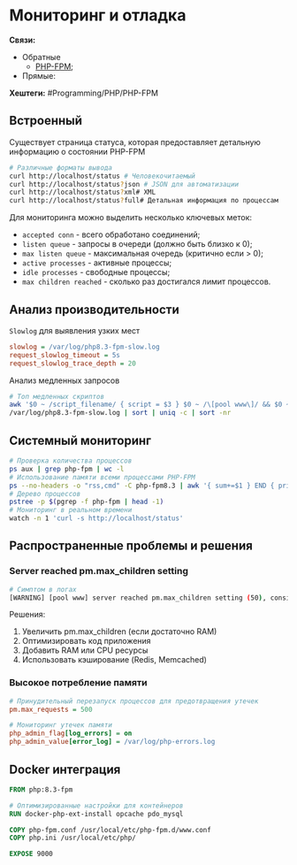 
# Мониторинг и отладка

**Связи:**
- Обратные
	- [PHP-FPM](php-fpm);
- Прямые:
	

**Хештеги:** #Programming/PHP/PHP-FPM

## Встроенный

Существует страница статуса, которая предоставляет детальную информацию о состоянии PHP-FPM

```bash
# Различные форматы вывода
curl http://localhost/status # Человекочитаемый
curl http://localhost/status?json # JSON для автоматизации
curl http://localhost/status?xml# XML
curl http://localhost/status?full# Детальная информация по процессам
```

Для мониторинга можно выделить несколько ключевых меток:
- `accepted conn` - всего обработано соединений;
- `listen queue` - запросы в очереди (должно быть близко к 0);
- `max listen queue` - максимальная очередь (критично если > 0);
- `active processes` - активные процессы;
- `idle processes` - свободные процессы;
- `max children reached` - сколько раз достигался лимит процессов.

## Анализ производительности

`Slowlog` для выявления узких мест

```ini
slowlog = /var/log/php8.3-fpm-slow.log
request_slowlog_timeout = 5s
request_slowlog_trace_depth = 20
```

Анализ медленных запросов

```bash
# Топ медленных скриптов
awk '$0 ~ /script_filename/ { script = $3 } $0 ~ /\[pool www\]/ && $0 ~ /executing/ { print script }' \
/var/log/php8.3-fpm-slow.log | sort | uniq -c | sort -nr
```

## Системный мониторинг

```bash
# Проверка количества процессов
ps aux | grep php-fpm | wc -l
# Использование памяти всеми процессами PHP-FPM
ps --no-headers -o "rss,cmd" -C php-fpm8.3 | awk '{ sum+=$1 } END { printf "Total RSS: %d MB\n", sum/1024 }'
# Дерево процессов
pstree -p $(pgrep -f php-fpm | head -1)
# Мониторинг в реальном времени
watch -n 1 'curl -s http://localhost/status'
```

## Распространенные проблемы и решения

### Server reached pm.max_children setting

```bash
# Симптом в логах
[WARNING] [pool www] server reached pm.max_children setting (50), consider raising it
```

Решения:
1. Увеличить pm.max_children (если достаточно RAM)
2. Оптимизировать код приложения
3. Добавить RAM или CPU ресурсы
4. Использовать кэширование (Redis, Memcached)

### Высокое потребление памяти

```ini
# Принудительный перезапуск процессов для предотвращения утечек
pm.max_requests = 500

# Мониторинг утечек памяти
php_admin_flag[log_errors] = on
php_admin_value[error_log] = /var/log/php-errors.log
```


## Docker интеграция

```Dockerfile
FROM php:8.3-fpm

# Оптимизированные настройки для контейнеров
RUN docker-php-ext-install opcache pdo_mysql

COPY php-fpm.conf /usr/local/etc/php-fpm.d/www.conf
COPY php.ini /usr/local/etc/php/

EXPOSE 9000
```